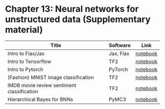 # Chapter 13: Neural networks for unstructured data   (Supplementary material)

[flax]: https://colab.research.google.com/github/probml/pyprobml/blob/master/book1/supplements/flax_intro.ipynb
[tf]: https://colab.research.google.com/github/probml/pyprobml/blob/master/book1/supplements/tf_intro.ipynb
[pytorch]: https://colab.research.google.com/github/probml/pyprobml/blob/master/book1/supplements/pytorch_intro.ipynb

[mnist]: https://colab.research.google.com/github/probml/pyprobml/blob/master/book1/supplements/mlp_mnist_tf.ipynb
[imdb]: https://colab.research.google.com/github/probml/pyprobml/blob/master/book1/supplements/mlp_imdb_tf.ipynb
[hetero]: https://colab.research.google.com/github/probml/pyprobml/blob/master/book1/supplements/mlp_1d_regression_hetero_tf.ipynb
[tensorboard]: https://colab.research.google.com/github/probml/pyprobml/blob/master/book1/supplements/early_stopping_tensorboard_tf.ipynb
[bnn]: https://colab.research.google.com/github/probml/pyprobml/blob/master/book1/supplements/bnn_hierarchical_pymc3.ipynb

|Title|Software|Link|
|-----------|----|----|
|Intro to Flax/Jax| Jax, Flax| [notebook][flax]
|Intro to Tensorflow| TF2| [notebook][tf]
|Intro to Pytorch| PyTorch| [notebook][pytorch]
|(Fashion) MNIST image classification|TF2|[notebook][mnist]
|IMDB movie review sentiment classification |TF2|[notebook][imdb]
|Hierarchical Bayes for BNNs| PyMC3 | [notebook][bnn]

<!--

|Auto-MPG regression| TF2| [Keras tutorial](https://www.tensorflow.org/tutorials/keras/regression)
|Tabular medical data classification|TF2|[TF tutorial](https://www.tensorflow.org/tutorials/structured_data/feature_columns)

|IMDB movie review sentiment classification using pre-trained word embeddings from TF-hub|TF2|[TF tutorial](https://www.tensorflow.org/tutorials/keras/text_classification_with_hub)
|IMDB movie review sentiment classification using keras pre-processed data|TF2|[TF tutorial](https://www.tensorflow.org/tutorials/keras/text_classification)|
|Heteroskedastic regression in 1d| TFP | [notebook][hetero]
|Using tensorboard to plot learning curves| TF2 | [notebook][tensorboard]
-->
